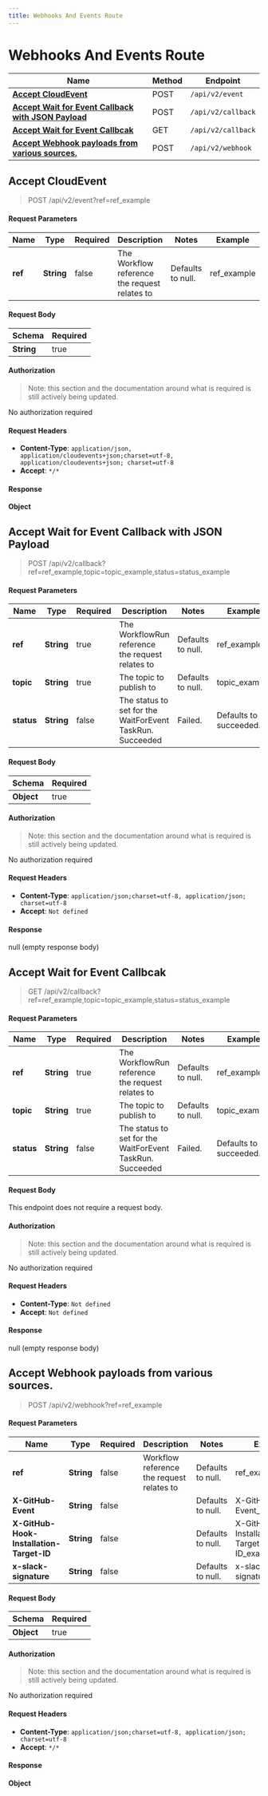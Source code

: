 ```yaml
---
title: Webhooks And Events Route
---
```


# Webhooks And Events Route

| Name | Method | Endpoint |
|------------- | ------------- | -------------|
| [**Accept CloudEvent**](#accept-cloud-event) | POST | `/api/v2/event` |
| [**Accept Wait for Event Callback with JSON Payload**](#accept-wait-for-event-callback-with-json-payload) | POST | `/api/v2/callback` |
| [**Accept Wait for Event Callbcak**](#accept-wait-for-event-callbcak) | GET | `/api/v2/callback` |
| [**Accept Webhook payloads from various sources.**](#accept-webhook-payloads-from-various-sources) | POST | `/api/v2/webhook` |



## **Accept CloudEvent**

> POST /api/v2/event?ref=ref_example


#### Request Parameters


| Name | Type | Required | Description | Notes | Example |
| ---- | ---- | -------- | ----------- | --- |---|
| **ref** | **String** | false | The Workflow reference the request relates to | Defaults to null. | ref_example


#### Request Body
| Schema | Required | 
| ------ | --- | 
| **String** | true |


#### Authorization

> Note: this section and the documentation around what is required is still actively being updated.

No authorization required

#### Request Headers

- **Content-Type**: `application/json, application/cloudevents+json;charset=utf-8, application/cloudevents+json; charset=utf-8`
- **Accept**: `*/*`

#### Response

**Object**


## **Accept Wait for Event Callback with JSON Payload**

> POST /api/v2/callback?ref=ref_example,topic=topic_example,status=status_example


#### Request Parameters


| Name | Type | Required | Description | Notes | Example |
| ---- | ---- | -------- | ----------- | --- |---|
| **ref** | **String** | true | The WorkflowRun reference the request relates to | Defaults to null. | ref_example
| **topic** | **String** | true | The topic to publish to | Defaults to null. | topic_example
| **status** | **String** | false | The status to set for the WaitForEvent TaskRun. Succeeded | Failed. | Defaults to succeeded. | status_example


#### Request Body
| Schema | Required | 
| ------ | --- | 
| **Object** | true |


#### Authorization

> Note: this section and the documentation around what is required is still actively being updated.

No authorization required

#### Request Headers

- **Content-Type**: `application/json;charset=utf-8, application/json; charset=utf-8`
- **Accept**: `Not defined`

#### Response

null (empty response body)


## **Accept Wait for Event Callbcak**

> GET /api/v2/callback?ref=ref_example,topic=topic_example,status=status_example


#### Request Parameters


| Name | Type | Required | Description | Notes | Example |
| ---- | ---- | -------- | ----------- | --- |---|
| **ref** | **String** | true | The WorkflowRun reference the request relates to | Defaults to null. | ref_example
| **topic** | **String** | true | The topic to publish to | Defaults to null. | topic_example
| **status** | **String** | false | The status to set for the WaitForEvent TaskRun. Succeeded | Failed. | Defaults to succeeded. | status_example


#### Request Body
This endpoint does not require a request body.

#### Authorization

> Note: this section and the documentation around what is required is still actively being updated.

No authorization required

#### Request Headers

- **Content-Type**: `Not defined`
- **Accept**: `Not defined`

#### Response

null (empty response body)


## **Accept Webhook payloads from various sources.**

> POST /api/v2/webhook?ref=ref_example


#### Request Parameters


| Name | Type | Required | Description | Notes | Example |
| ---- | ---- | -------- | ----------- | --- |---|
| **ref** | **String** | false | Workflow reference the request relates to | Defaults to null. | ref_example
| **X-GitHub-Event** | **String** | false |  | Defaults to null. | X-GitHub-Event_example
| **X-GitHub-Hook-Installation-Target-ID** | **String** | false |  | Defaults to null. | X-GitHub-Hook-Installation-Target-ID_example
| **x-slack-signature** | **String** | false |  | Defaults to null. | x-slack-signature_example


#### Request Body
| Schema | Required | 
| ------ | --- | 
| **Object** | true |


#### Authorization

> Note: this section and the documentation around what is required is still actively being updated.

No authorization required

#### Request Headers

- **Content-Type**: `application/json;charset=utf-8, application/json; charset=utf-8`
- **Accept**: `*/*`

#### Response

**Object**

